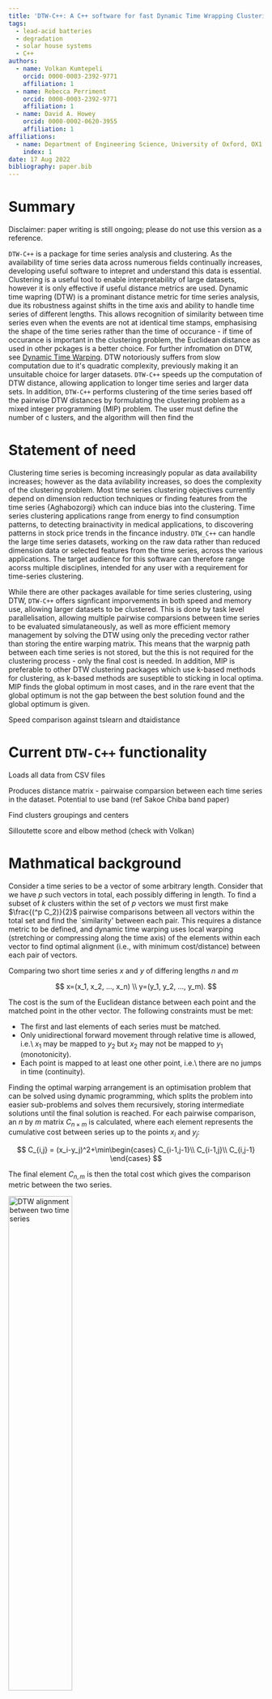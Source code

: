 ```yaml
---
title: 'DTW-C++: A C++ software for fast Dynamic Time Wrapping Clustering'
tags:
  - lead-acid batteries
  - degradation
  - solar house systems
  - C++
authors:
  - name: Volkan Kumtepeli
    orcid: 0000-0003-2392-9771
    affiliation: 1
  - name: Rebecca Perriment
    orcid: 0000-0003-2392-9771
    affiliation: 1
  - name: David A. Howey
    orcid: 0000-0002-0620-3955
    affiliation: 1
affiliations:
  - name: Department of Engineering Science, University of Oxford, OX1 3PJ, Oxford, UK
    index: 1
date: 17 Aug 2022
bibliography: paper.bib
---
```


# Summary

Disclaimer: paper writing is still ongoing; please do not use this version as a reference. 

``DTW-C++`` is a package for time series analysis and clustering. As the availability of time series data across numerous fields continually increases, developing useful software to intepret and understand this data is essential. Clustering is a useful tool to enable interpretability of large datasets, however it is only effective if useful distance metrics are used. Dynamic time wapring (DTW) is a prominant distance metric for time series analysis, due its robustness against shifts in the time axis and ability to handle time series of different lengths. This allows recognition of similarity between time series even when the events are not at identical time stamps, emphasising the shape of the time series rather than the time of occurance - if time of occurance is important in the clustering problem, the Euclidean distance as used in other pckages is a better choice. For further infromation on DTW, see [Dynamic Time Warping](../docs/2_method/2_dtw.html). DTW notoriously suffers from slow computation due to it's quadratic complexity, previously making it an unsuitable choice for larger datasets. ``DTW-C++`` speeds up the computation of DTW distance, allowing application to longer time series and larger data sets. In addition, ``DTW-C++`` performs clustering of the time series based off the pairwise DTW distances by formulating the clustering problem as a mixed integer programming (MIP) problem. The user must define the number of c
lusters, and the algorithm will then find the 

# Statement of need

Clustering time series is becoming increasingly popular as data availability increases; however as the data avilability increases, so does the complexity of the clustering problem. Most time series clustering objectives currently depend on dimension reduction techniques or finding features from the time series {Aghabozorgi} which can induce bias into the clustering. Time series clustering applications range from energy to find consumption patterns, to detecting brainactivity in medical applications, to discovering patterns in stock price trends in the fincance industry. ``DTW_C++`` can handle the large time series datasets, working on the raw data rather than reduced dimension data or selected features from the time series, across the various applications. The target audience for this software can therefore range acorss multiple disciplines, intended for any user with a requirement for time-series clustering.

While there are other packages available for time series clustering, using DTW, ``DTW-C++`` offers signficant imporvements in both speed and memory use, allowing larger datasets to be clustered. This is done by task level parallelisation, allowing multiple pairwise comparsions between time series to be evaluated simulataneously, as well as more efficient memory management by solving the DTW using only the preceding vector rather than storing the entire warping matrix. This means that the warpnig path between each time series is not stored, but the this is not required for the clustering process - only the final cost is needed. In addition, MIP is preferable to other DTW clustering packages which use k-based methods for clustering, as k-based methods are suseptible to sticking in local optima. MIP finds the global optimum in most cases, and in the rare event that the global optimum is not the gap between the best solution found and the global optimum is given.

Speed comparison against tslearn and dtaidistance

# Current ``DTW-C++`` functionality

Loads all data from CSV files

Produces distance matrix - pairwaise comparsion between each time series in the dataset. Potential to use band (ref Sakoe Chiba band paper)

Find clusters groupings and centers

Silloutette score and elbow method (check with Volkan)

# Mathmatical background

Consider a time series to be a vector of some arbitrary length. Consider that we have $p$ such vectors in total, each possibly differing in length. To find a subset of $k$ clusters within the set of $p$ vectors we must first make $\frac{(^p C_2)}{2}$ pairwise comparisons between all vectors within the total set and find the `similarity' between each pair. This requires a distance metric to be defined, and dynamic time warping uses local warping (stretching or compressing along the time axis) of the elements within each vector to find optimal alignment (i.e., with minimum cost/distance) between each pair of vectors. 


Comparing two short time series $x$ and $y$ of differing lengths $n$ and $m$

$$
x=(x_1, x_2, ..., x_n) \\
y=(y_1, y_2, ..., y_m).
$$

The cost is the sum of the Euclidean distance between each point and the matched point in the other vector. The following constraints must be met:
* The first and last elements of each series must be matched.
* Only unidirectional forward movement through relative time is allowed, i.e.\ $x_1$ may be mapped to $y_2$ but $x_2$ may not be mapped to $y_1$ (monotonicity).
* Each point is mapped to at least one other point, i.e.\ there are no jumps in time (continuity).

Finding the optimal warping arrangement is an optimisation problem that can be solved using dynamic programming, which splits the problem into easier sub-problems and solves them recursively, storing intermediate solutions until the final solution is reached. For each pairwise comparison, an $n$ by $m$ matrix $C_{n\times m}$ is calculated, where each element represents the cumulative cost between series up to the points $x_i$ and $y_j$:

$$
C_{i,j} = (x_i-y_j)^2+\min\begin{cases}
C_{i-1,j-1}\\
C_{i-1,j}\\
C_{i,j-1}
\end{cases}
$$

The final element $C_{n,m}$ is then the total cost which gives the comparison metric between the two series.


<img src="https://user-images.githubusercontent.com/93582518/203316240-e927ff9c-38c1-420d-8455-a5443a2ff72f.png" alt="DTW alignment between two time series" width="50%"/>

![signals_warped](https://user-images.githubusercontent.com/93582518/203316240-e927ff9c-38c1-420d-8455-a5443a2ff72f.png)

![warping_path](https://user-images.githubusercontent.com/93582518/202719474-ccddf8ad-4044-453c-a607-d1f7d7ce045b.png)

The matrix $C$ is calculated for all pairwise comparisons. The total costs (final element) for each pairwise comparison are stored in a separate symmetric matrix, $D_{p\times p}$ where $p$ is the total number of time series in the clustering exercise. In other words, the element $D_{i,j}$ gives the distance between time series $i$ and $j$.

![distance_matrix_formation](https://user-images.githubusercontent.com/93582518/202716790-11704c18-99bc-4234-b5db-3b21940ad91d.PNG)

Using this matrix, $D$, the series can be split into $k$ clusters with integer programming. The problem formulation begins with a $1\times p$ binary vector, $B$, defining if each series is a cluster centroid, in other words for the $i$th element of $B$, 

$$
B_i = \begin{cases}
1, \qquad \text {if centroid}\\
0, \qquad \text {otherwise}
\end{cases}
$$

Only $k$ series can be centroids, therefore

$$
\sum_{i=1}^p B_i=k
$$

A binary square matrix $A_{p\times p}$ is then constructed, where $A_{ij}=1$ if time series $j$ is a member of the $i$ th cluster centroid, and 0 otherwise.

The following constraints apply:
* Each time series must be in one and only one cluster 

$$
\sum_{i=1}^pA_{ij}=1  \quad \forall j \in [1,p]
$$

* Only $k$ rows have non-zero values 

$$
A_{ij} \le B_i \quad \forall i,j \in [1,p]
$$

![cluster_matrix_formation](https://user-images.githubusercontent.com/93582518/206009830-2279fe75-4fde-46d2-ba39-f1bcbb8ec856.PNG)

Then the optimisation problem subject to the above-given constraints becomes:

$$
A^\star, B^\star = \min_{A,B} \sum_i \sum_j D_{ij} \times A_{ij} 
$$

After solving this integer program, the non-zero entries of $B$ represent the centroids and the non-zero elements in the corresponding columns in $A$ represent the members of that cluster.

# Comparison

|                                | DTW-C++ ||             | DTAISDistance||             | Tslearn ||             |
| ------------------------------ | -------- | ----------- | ------------- | ----------- | -------- |             |
| Dataset                        | Time (s) | Memory (MB) | Time (s)      | Memory (MB) | Time (s) | Memory (MB) |
| ACSF1                          |          |             | 14.51         | 18.14       | 389.88   | 1691.47     |
| Adiac                          |          |             | 3.87          | 4.34        | 172.45   | 15.58 |
| ArrowHead                      |          |             | 0.91          | 1.22        | 60.84    | 99.72 |
| Beef                           |          |             | 0.18          | 0.33        | 9.45     | 45.58 |
| BeetleFly                      |          |             | 0.08          | 0.11        | 13.52    | 62.41 |
| BirdChicken                    |          |             | 0.07          | 0.27        | 7.08     | 53.89 |
| BME                            |          |             | 0.25          | 0.95        | 28.89    | 22.68 |
| Car                            |          |             | 0.49          | 0.58        | 54.00    | 236.10 |
| CBF                            |          |             | 7.50          | 18.58       | 264.24   | 103.40 |
| Chinatown                      |          |             | 0.29          | 3.09        | 12.98    | 2.79 |
| ChlorineConcentration          |          |             | 201.13        | 305.52      | 1890.48  | 765.07 |
| CinCECGTorso                   |          |             | 1955.92       | 58.20       | 28990.66 | 21456.77 |
| Coffee                         |          |             | 0.06          | 0.13        | 4.69     | 26.60 |
| Computers                      |          |             | 12.81         | 3.04        | 860.08   | 1642.15 |
| CricketX                       |          |             | 6.00          | 4.70        | 173.99   | 95.34 |
| CricketY                       |          |             | 5.81          | 4.69        | 192.17   | 119.23 |
| CricketZ                       |          |             | 5.86          | 4.67        | 279.37   | 137.25 |
| Crop                           |          |             | 6563.98       | 5675.32     | 9618.36  | 122.47 |
| DiatomSizeReduction            |          |             | 4.69          | 3.31        | 227.11   | 363.81 |
| DistalPhalanxOutlineAgeGroup   |          |             | 0.16          | 0.67        | 5.29     | 8.32 |
| DistalPhalanxOutlineCorrect    |          |             | 0.37          | 2.25        | 8.47     | 21.94 |
| DistalPhalanxTW                |          |             | 0.14          | 0.68        | 5.28     | 4.01 |
| Earthquakes                    |          |             | 2.48          | 1.15        |          |  |
| ECG200                         |          |             | 0.08          | 0.41        |          |  |
| ECG5000                        |          |             | 206.18        | 416.50      |          |  |
| ECGFiveDays                    |          |             | 6.77          | 17.18       |          |  |
| ElectricDevices                |          |             | 408.62        | 1206.34     |          |  |
| EOGHorizontalSignal            |          |             | 82.89         | 6.77        |          |  |
| EOGVerticalSignal              |          |             | 85.22         | 6.77        |          |  |
| EthanolLevel                   |          |             | 302.34        | 12.73       |          |  |
| FaceAll                        |          |             | 34.64         | 61.34       |          |  |
| FaceFour                       |          |             | 0.44          | 0.68        |          |  |
| FacesUCR                       |          |             | 47.44         | 89.14       |          |  |
| FiftyWords                     |          |             | 9.54          | 5.96        |          |  |
| Fish                           |          |             | 2.70          | 1.66        |          |  |
| FordA                          |          |             | 168.93        | 42.00       |          |  |
| FordB                          |          |             | 65.10         | 17.53       |          |  |
| FreezerRegularTrain            |          |             | 300.89        | 173.46      |          |  |
| FreezerSmallTrain              |          |             | 296.35        | 173.64      |          |  |
| Fungi                          |          |             | 0.74          | 1.42        |          |  |
| GunPoint                       |          |             | 0.34          | 0.85        |          |  |
| GunPointAgeSpan                |          |             | 1.06          | 2.98        |          |  |
| GunPointMaleVersusFemale       |          |             | 1.16          | 2.95        |          |  |
| GunPointOldVersusYoung         |          |             | 1.10          | 2.96        |          |  |
| Ham                            |          |             | 1.01          | 0.88        |          |  |
| HandOutlines                   |          |             | 415.88        | 11.26       |          |  |
| Haptics                        |          |             | 45.49         | 5.03        |          |  |
| Herring                        |          |             | 0.53          | 0.59        |          |  |
| HouseTwenty                    |          |             | 22.04         | 2.35        |          |  |
| InlineSkate                    |          |             | 423.37        | 15.10       |          |  |
| InsectEPGRegularTrain          |          |             | 8.90          | 2.80        |          |  |
| InsectEPGSmallTrain            |          |             | 8.94          | 2.79        |          |  |
| InsectWingbeatSound            |          |             | 117.49        | 85.31       |          |  |
| ItalyPowerDemand               |          |             | 2.07          | 22.99       |          |  |
| LargeKitchenAppliances         |          |             | 31.76         | 5.67        |          |  |
| Lightning2                     |          |             | 0.78          | 0.62        |          |  |
| Lightning7                     |          |             | 0.29          | 0.54        |          |  |
| Mallat                         |          |             | 2251.27       | 132.52      |          |  |
| Meat                           |          |             | 0.36          | 0.52        |          |  |
| MedicalImages                  |          |             | 3.66          | 13.40       |          |  |
| MiddlePhalanxOutlineAgeGroup   |          |             | 0.15          | 0.94        |          |  |
| MiddlePhalanxOutlineCorrect    |          |             | 0.40          | 2.43        |          |  |
| MiddlePhalanxTW                |          |             | 0.17          | 0.95        |          |  |
| MixedShapesRegularTrain        |          |             | 2367.12       | 140.95      |          |  |
| MixedShapesSmallTrain          |          |             | 2369.32       | 140.96      |          |  |
| MoteStrain                     |          |             | 6.98          | 34.13       |          |  |
| NonInvasiveFetalECGThorax1     |          |             | 941.90        | 91.85       |          |  |
| NonInvasiveFetalECGThorax2     |          |             | 950.96        | 91.87       |          |  |
| OliveOil                       |          |             | 0.21          | 0.35        |          |  |
| OSULeaf                        |          |             | 4.51          | 2.33        |          |  |
| PhalangesOutlinesCorrect       |          |             | 3.60          | 16.64       |          |  |
| Phoneme                        |          |             | 1560.56       | 90.18       |          |  |
| PigAirwayPressure              |          |             | 73.23         | 4.52        |          |  |
| PigArtPressure                 |          |             | 71.07         | 4.51        |          |  |
| PigCVP                         |          |             | 69.45         | 4.51        |          |  |
| Plane                          |          |             | 0.20          | 0.49        |          |  |
| PowerCons                      |          |             | 0.36          | 1.26        |          |  |
| ProximalPhalanxOutlineAgeGroup |          |             | 0.22          | 1.40        |          |  |
| ProximalPhalanxOutlineCorrect  |          |             | 0.47          | 2.45        |          |  |
| ProximalPhalanxTW              |          |             | 0.23          | 1.42        |          |  |
| RefrigerationDevices           |          |             | 28.39         | 5.51        |          |  |
| Rock                           |          |             | 8.95          | 1.25        |          |  |
| ScreenType                     |          |             | 28.47         | 5.51        |          |  |
| SemgHandGenderCh2              |          |             | 325.35        | 15.27       |          |  |
| SemgHandMovementCh2            |          |             | 181.08        | 10.09       |          |  |
| SemgHandSubjectCh2             |          |             | 177.58        | 10.09       |          |  |
| ShapeletSim                    |          |             | 3.15          | 1.78        |          |  |
| ShapesAll                      |          |             | 44.41         | 10.54       |          |  |
| SmallKitchenAppliances         |          |             | 30.09         | 5.66        |          |  |
| SmoothSubspace                 |          |             | 0.10          | 0.68        |          |  |
| SonyAIBORobotSurface1          |          |             | 1.43          | 8.57        |          |  |
| SonyAIBORobotSurface2          |          |             | 3.09          | 20.20       |          |  |
| StarLightCurves                |          |             | 27558.11      | 1436.21     |          |  |
| Strawberry                     |          |             | 3.52          | 4.12        |          |  |
| SwedishLeaf                    |          |             | 4.13          | 9.49        |          |  |
| Symbols                        |          |             | 63.36         | 24.42       |          |  |
| SyntheticControl               |          |             | 0.41          | 2.52        |          |  |
| ToeSegmentation1               |          |             | 1.78          | 2.01        |          |  |
| ToeSegmentation2               |          |             | 0.94          | 1.03        |          |  |
| Trace                          |          |             | 0.35          | 0.71        |          |  |
| TwoLeadECG                     |          |             | 5.64          | 28.47       |          |  |
| TwoPatterns                    |          |             | 138.41        | 329.76      |          |  |
| UMD                            |          |             | 0.26          | 0.94        |          |  |
| UWaveGestureLibraryAll         |          |             | 4436.89       | 288.90      |          |  |
| UWaveGestureLibraryX           |          |             | 524.87        | 270.86      |          |  |
| UWaveGestureLibraryY           |          |             | 532.37        | 270.86      |          |  |
| UWaveGestureLibraryZ           |          |             | 525.25        | 270.86      |          |  |
| Wafer                          |          |             | 406.45        | 776.29      |          |  |
| Wine                           |          |             | 0.13          | 0.39        |          |  |
| WordSynonyms                   |          |             | 13.84         | 10.59       |          |  |
| Worms                          |          |             | 1.96          | 0.93        |          |  |
| WormsTwoClass                  |          |             | 1.95          | 0.92        |          |  |
| Yoga                           |          |             | 631.11        | 194.70      |          |  |

# Example



# Acknowledgements

We gratefully acknowledge the contributions by [Battery Intelligence Lab](https://howey.eng.ox.ac.uk) members. 


# References

# Notes

JOSS requirements from paper:
* What problem software is designed to solve
* Who is the target audience


Relevant papers:
* Petitjean
* Frind dtaidistance paper
* Shakoe & Chiba 1978 Dynamic programming algorithm optimization for spokenword recognition

Important points:
* Solving the dtw problem alongside clustering problem allows for most effective parallelization increasing speed – task level parallelization
* Made the problem memory efficient by using vector instead of matrix

